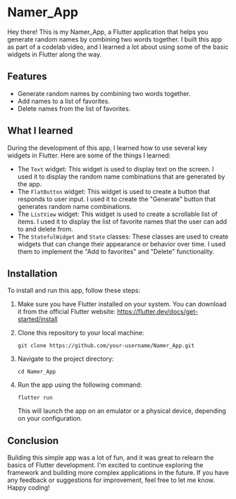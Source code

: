# Namer_App

Hey there! This is my Namer_App, a Flutter application that helps you generate random names by combining two words together. I built this app as part of a codelab video, and I learned a lot about using some of the basic widgets in Flutter along the way.

## Features

- Generate random names by combining two words together.
- Add names to a list of favorites.
- Delete names from the list of favorites.

## What I learned

During the development of this app, I learned how to use several key widgets in Flutter. Here are some of the things I learned:

- The `Text` widget: This widget is used to display text on the screen. I used it to display the random name combinations that are generated by the app.
- The `FlatButton` widget: This widget is used to create a button that responds to user input. I used it to create the "Generate" button that generates random name combinations.
- The `ListView` widget: This widget is used to create a scrollable list of items. I used it to display the list of favorite names that the user can add to and delete from.
- The `StatefulWidget` and `State` classes: These classes are used to create widgets that can change their appearance or behavior over time. I used them to implement the "Add to favorites" and "Delete" functionality.

## Installation

To install and run this app, follow these steps:

1. Make sure you have Flutter installed on your system. You can download it from the official Flutter website: https://flutter.dev/docs/get-started/install
2. Clone this repository to your local machine:

   ```
   git clone https://github.com/your-username/Namer_App.git
   ```

3. Navigate to the project directory:

   ```
   cd Namer_App
   ```

4. Run the app using the following command:

   ```
   flutter run
   ```

   This will launch the app on an emulator or a physical device, depending on your configuration.

## Conclusion

Building this simple app was a lot of fun, and it was great to relearn the basics of Flutter development. I'm excited to continue exploring the framework and building more complex applications in the future. If you have any feedback or suggestions for improvement, feel free to let me know. Happy coding!
